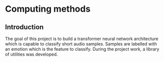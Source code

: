 # Computing methods
## Introduction
The goal of this project is to build a transformer neural network architecture
which is capable to classify short audio samples. Samples are labelled with an
emotion which is the feature to classify. During the project work, a library of
utilities was developed.
